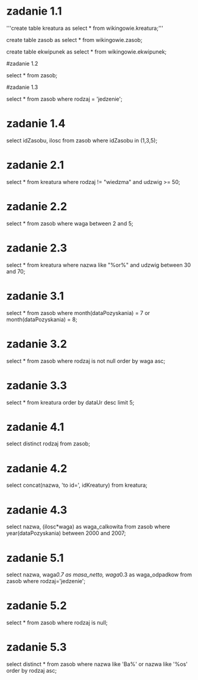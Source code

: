 # zadanie 1.1

'''create table kreatura as select * from wikingowie.kreatura;'''

create table zasob as select * from wikingowie.zasob;

create table ekwipunek as select * from wikingowie.ekwipunek;


#zadanie 1.2

select * from zasob;


#zadanie 1.3 

select * from zasob where rodzaj = 'jedzenie';


# zadanie 1.4 

select idZasobu, ilosc from zasob where idZasobu in (1,3,5);


# zadanie 2.1

select * from kreatura where rodzaj != "wiedzma" and udzwig >= 50;


# zadanie 2.2

select * from zasob where waga between 2 and 5;


# zadanie 2.3

select * from kreatura where nazwa like "%or%" and udzwig between 30 and 70;


# zadanie 3.1

select * from zasob where month(dataPozyskania) = 7 or month(dataPozyskania) = 8;


# zadanie 3.2

select * from zasob where rodzaj is not null order by waga asc;


# zadanie 3.3

select * from kreatura order by dataUr desc limit 5;


# zadanie 4.1

select distinct rodzaj from zasob;


# zadanie 4.2

select concat(nazwa, 'to id=', idKreatury) from kreatura;


# zadanie 4.3

select nazwa, (ilosc*waga) as waga_calkowita from zasob where year(dataPozyskania) between 2000 and 2007;


# zadanie 5.1

select nazwa, waga*0.7 as masa_netto, waga*0.3 as waga_odpadkow from zasob where rodzaj='jedzenie';


# zadanie 5.2

select * from zasob where rodzaj is null;


# zadanie 5.3

select distinct * from zasob where nazwa like 'Ba%' or nazwa like '%os' order by rodzaj asc;
